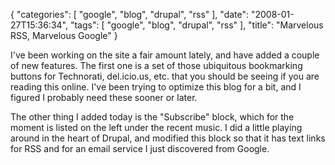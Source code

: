 {
    "categories": [
        "google", 
        "blog", 
        "drupal", 
        "rss"
    ], 
    "date": "2008-01-27T15:36:34", 
    "tags": [
        "google", 
        "blog", 
        "drupal", 
        "rss"
    ], 
    "title": "Marvelous RSS, Marvelous Google"
}

I've been working on the site a fair amount lately, and have added a couple of new features. The first one is a set of those ubiquitous bookmarking buttons for Technorati, del.icio.us, etc. that you should be seeing if you are reading this online. I've been trying to optimize this blog for a bit, and I figured I probably need these sooner or later.

The other thing I added today is the "Subscribe" block, which for the moment is listed on the left under the recent music. I did a little playing around in the heart of Drupal, and modified this block so that it has text links for RSS and for an email service I just discovered from Google.